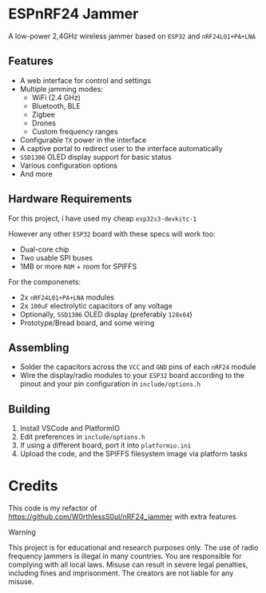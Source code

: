 # ESPnRF24 Jammer
A low-power 2,4GHz wireless jammer based on `ESP32` and `nRF24LO1+PA+LNA`

## Features

- A web interface for control and settings
- Multiple jamming modes:
  - WiFi (2.4 GHz)
  - Bluetooth, BLE
  - Zigbee
  - Drones
  - Custom frequency ranges
- Configurable `TX` power in the interface
- A captive portal to redirect user to the interface automatically
- `SSD1306` OLED display support for basic status
- Various configuration options
- And more

## Hardware Requirements

For this project, i have used my cheap `esp32s3-devkitc-1`

However any other `ESP32` board with these specs will work too:
  - Dual-core chip
  - Two usable SPI buses
  - 1MB or more `ROM` + room for SPIFFS

For the componenets:
  - 2x `nRF24L01+PA+LNA` modules
  - 2x `100uF` electrolytic capacitors of any voltage
  - Optionally, `SSD1306` OLED display (preferably `128x64`)
  - Prototype/Bread board, and some wiring

## Assembling

- Solder the capacitors across the `VCC` and `GND` pins of each `nRF24` module
- Wire the display/radio modules to your `ESP32` board according to the pinout
and your pin configuration in `include/options.h`

## Building

1. Install VSCode and PlatformIO
2. Edit preferences in `include/options.h`
3. If using a different board, port it into `platformio.ini`
4. Upload the code, and the SPIFFS filesystem image via platform tasks

# Credits
This code is my refactor of https://github.com/W0rthlessS0ul/nRF24_jammer with extra features

> [!WARNING] 
> This project is for educational and research purposes only. The use of radio frequency jammers is illegal in many countries. You are responsible for complying with all local laws. Misuse can result in severe legal penalties, including fines and imprisonment. The creators are not liable for any misuse.
